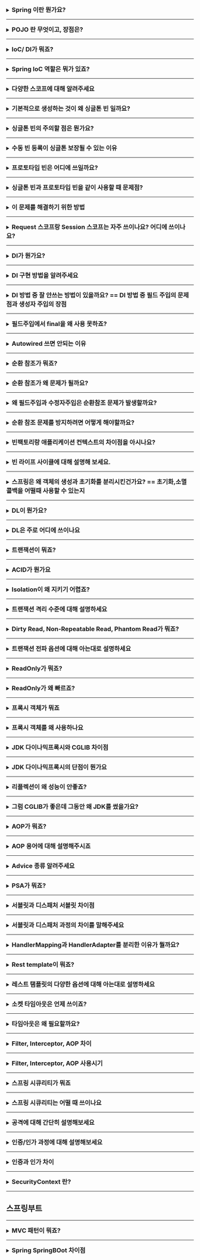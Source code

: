 <details>
<summary><strong style="font-size:1.17em">
Spring 이란 뭔가요?
</strong></summary>

```text
POJO 프로그래밍을 쉽게 가능하도록 기술적인 기반을 제공하는 프레임워크입니다.
그 기술적인 기반은 IoC/DI, AOP, PSA라는 세 가지 기능 기술을 제공합니다.
```

</details>

---

<details>
<summary><strong style="font-size:1.17em">
POJO 란 무엇이고, 장점은?
</strong></summary>

```text
객체지향적인 원리에 충실하면서, 환경과 기술에 종속되지않고 
필요에 따라 재활용될 수 있는 방식으로 설계된 오브젝트 입니다.
 
장점은 깔끔한 코드, 테스트에 유리, 객체 지향적인 설계가 가능합니다. 
```

</details>

---

<details>
<summary><strong style="font-size:1.17em">
IoC/ DI가 뭐죠?
</strong></summary>

```text
IoC란, 애플리케이션을 구성하는 핵심 오브젝트를 코드가 아닌 외부에서 관리한다는 것입니다. 
즉, 오브젝트의 생명주기를 외부에서 관리합니다.

DI는 외부에서 객체를 생성하여 다른 객체에 주입하는 방식입니다.

그리고 이를 SOLID 관점에서 보면 IoC를 사용하면 객체 생성과 사용의 책임을 분리할 수 있기에 단일책임원칙을 지키며,
DI를 통해 구체적인 구현이 아닌 인터페이스에 의존하는 덕분에 OCP와 DIP를 지키게 됩니다. 

이러한 SOLID 원칙들을 통해 IoC/DI는 코드의 유연성, 재사용성, 테스트 용이성을 크게 향상시키며, 
결과적으로 더 견고하고 유지보수가 쉬운 소프트웨어 구조를 만들 수 있게 합니다.
```

</details>

---

<details>
<summary><strong style="font-size:1.17em">
Spring IoC 역할은 뭐가 있죠?
</strong></summary>

```text
- 싱글톤 또는 프로토타입 등 다양한 스코프의 객체를 생성하고 관리
- 객체 간의 의존관계를 관리하고 필요한 의존성을 주입합니다.
- AOP 지원
- 국제화 지원
- 리소스 관리
- 이벤트 처리 
```

</details>

---

<details>
<summary><strong style="font-size:1.17em">
다양한 스코프에 대해 알려주세요
</strong></summary>

```text
- 싱글톤 스코프는 컨테이너에서 빈 생성시 기본적으로 생성하는 것이 싱글톤 스코프이며, 
스프링 컨테이너의 시작과 종료까지 유지되는 가장 넓은 범위의 스코프 입니다. 즉 컨테이너의 관리를 받습니다.

- 프로토타입 스코프는 요청시 빈 생성과 관계설정, 초기화 콜백 까지만 스프링 컨테이너의 관리를 받고 
요청한 클라이언트에 반환하여 더이상 관리하지 않습니다.

- request 스코프는 웹 요청이 들어오고 나갈 때까지 유지되는 스코프 입니다.
- session 스코프는 웹 세션이 생성되고 종료될 때까지 유지되는 스코프 입니다.
```

</details>

---

<details>
<summary><strong style="font-size:1.17em">
기본적으로 생성하는 것이 왜 싱글톤 빈 일까요?
</strong></summary>

```text
웹 상에서 수많은 요청에 대해 항상 빈을 생성하면, 
아무리 가비지 컬렉터가 사용되지 않는 객체를 정리한다고 해도 한계점이 있을 것이고, 
많은 힙 메모리를 잡아먹습니다.  
```

</details>

---

<details>
<summary><strong style="font-size:1.17em">
싱글톤 빈의 주의할 점은 뭔가요?
</strong></summary>

```text
멀티스레드 환경에서 해당 빈을 공유하기 때문에, 상태를 가지는 필드를 사용할 때 주의해야 합니다. 
가변(mutable) 상태를 갖지 않도록 설계하는 것이 안전합니다. 
```

</details>

---

<details>
<summary><strong style="font-size:1.17em">
수동 빈 등록이 싱글톤 보장될 수 있는 이유
</strong></summary>

```text
스프링에선 @Bean 어노테이션을 사용해서 수동 빈 등록해도 싱글톤으로 등록됩니다. 
하지만, 내부 의존관계를 메소드 호출을 통해 주입하는 경우에 객체가 새로 생성되어 주입되기 때문에 싱글톤이 깨집니다.

이를 해결하기 위해 @Configuration 어노테이션을 통해 싱글톤을 보장할 수 있습니다. 
@Configuration이 적용된 클래스는 CGLIB에 의해 프록시 객체를 만들고, 
이후에 @Bean이 붙어있는 메소드가 컨테이너에 빈으로 등록되어있다면 해당 빈을 가져오고 
없다면 새롭게 등록하고 가져와서 싱글톤을 보장합니다.
```


</details>


---

<details>
<summary><strong style="font-size:1.17em">
프로토타입 빈은 어디에 쓰일까요?
</strong></summary>

```text
상태를 가진 빈이 필요할 때, 사용할 때마다 새로운 인스턴스가 필요할 때 사용합니다.
```

</details>

---

<details>
<summary><strong style="font-size:1.17em">
싱글톤 빈과 프로토타입 빈을 같이 사용할 때 문제점?
</strong></summary>

```text
싱글톤 코드 안에 프로토타입 빈을 주입하면 프로토타입 빈은 싱글톤 빈이 생성될 때 한 번만 생성되고
 그 이후로는 동일한 인스턴스가 계속 사용됩니다.
이는 프로토타입 빈의 의도한 생명 주기와 다르게 동작할 수 있다는 것입니다. 
```

</details>

---

<details>
<summary><strong style="font-size:1.17em">
이 문제를 해결하기 위한 방법
</strong></summary>

```text
ObjectProvider나 JSR330 Provider을 사용해서 DL을 사용합니다.
ScopedProxyMode.TARGET_CLASS 으로 실제 객체 대신 프록시 객체를 주입하고 
실제 요청 시에만 스프링컨테이너에 요청해 새롭게 프로토타입빈을 생성해서 해결합니다. 
```

</details>

---

<details>
<summary><strong style="font-size:1.17em">
Request 스코프랑 Session 스코프는 자주 쓰이나요? 어디에 쓰이나요?
</strong></summary>


```text
자주는 쓰이지 않는다고 알고 있습니다.

Request 스코프:
- 각 요청에 대한 로그를 독립적으로 관리
- 요청 처리 중에만 필요한 임시 데이터를 저장할 때 사용됩니다.

Session 스코프:
- 로그인 세션 동안 사용자 정보를 유지할 때 
- 여러 페이지에 걸쳐 사용자의 상태 정보를 유지해야 할 때
- 여러 단계로 이루어진 프로세스(예: 설문조사, 주문 과정)에서 진행 상태를 유지할 때 사용됩니다. 
```




</details>

---

<details>
<summary><strong style="font-size:1.17em">
DI가 뭔가요?
</strong></summary>

```text
외부에서 객체를 생성하여 다른 객체에 주입하는 방식입니다. 
이로써 객체 간의 결합도를 낮추고 코드의 재사용성과 유지보수성을 높입니다.
```

</details>

---

<details>
<summary><strong style="font-size:1.17em">
DI 구현 방법을 알려주세요
</strong></summary>

```text
의존성 주입으로는 필드주입, 생성자주입,수정자주입이 있습니다. 
```

</details>

---

<details>
<summary><strong style="font-size:1.17em">
DI 방법 중 잘 안쓰는 방법이 있을까요? == DI 방법 중 필드 주입의 문제점과 생성자 주입의 장점
</strong></summary>

```text
필드 주입은 
- final을 사용하지 못해 불변성을 보장받지 못합니다.
- 스프링 컨테이너 말고는 외부에서 주입할 수 있는 방법이 없어 테스트하기 어렵습니다. 
- 순환문제를 미리 잡지못하고 추후 런타임 도중에 순환참조 문제로 스택오버플로우가 발생할 수 있습니다.

수정자 주입은
- 의존성이 변경될 가능성이 있기 때문에 불변성을 확보하기 어렵습니다.
- NullPointerException이 발생할 수 있습니다. 
- 이 역시 순환 참조 문제가 발생할 수 있습니다. 

생성자 주입을 사용하면 
- 필드에 final 키워드를 사용할 수 있습니다. 따라서 의존성을 불변하게 유지할 수 있습니다.
- 테스트코드를 작성하는데 용이합니다. 
- 스프링 애플리케이션 컨텍스트가 띄어질 시점에 순환참조문제를 감지할 수 있습니다. 
```

</details>

---

<details>
<summary><strong style="font-size:1.17em">
필드주입에서 final을 왜 사용 못하죠?
</strong></summary>

```text
final을 왜 사용못하면, 인스턴스변수에 final 키워드를 사용하려면 객체 생성과 동시에 반드시 초기화해야하는데, 
필드주입은 객체 생성 후에 리플렉션을 통해 주입됩니다.
```

</details>

---

<details>
<summary><strong style="font-size:1.17em">
Autowired 쓰면 안되는 이유
</strong></summary>

```text
- @Autowired를 필드에 직접 사용하면 final 키워드를 사용할 수 없어 불변성을 보장하기 어렵습니다.
- @Autowired를 필드에 사용하면 의존성이 "숨겨져" 클래스의 외부에서 의존성을 파악하기 어렵습니다
- @Autowired로 주입된 의존성은 Spring 컨테이너 없이는 테스트하기 어렵습니다.
- SRP 위반하기 쉽습니다. 생성자는 리펙토링 신호를 보기쉬운데 필드는 발견하기 쉽지 않습니다.
- @Autowired는 스프링 프레임워크에 특화된 애노테이션이라 프레임워크 독립성이 떨어집니다.
```

</details>

---

<details>
<summary><strong style="font-size:1.17em">
순환 참조가 뭐죠?
</strong></summary>

```text
A클래스가 B클래스를 의존하는 데, B클래스 역시 A클래스를 의존하는 것을 말합니다.
```

</details>

---

<details>
<summary><strong style="font-size:1.17em">
순환 참조가 왜 문제가 될까요?
</strong></summary>

```text
예를들어, A클래스의 toString()을 호출할 때 B클래스를 의존하면 B클래스도 출력할테고, 
이때 B클래스에서 A클래스를 의존하면 이게 무한 참조되어 스택오버플로우가 발생합니다.
```

</details>

---

<details>
<summary><strong style="font-size:1.17em">
왜 필드주입과 수정자주입은 순환참조 문제가 발생할까요?
</strong></summary>


```text
생성자 주입은 빈 인스턴스를 생성하는 과정에서 한번에 관계가 설정되기 때문에 
순환참조 문제가 발생할 경우 바로 예외를 터트리기 때문에 런타임 도중에 문제 생길 일이 없습니다.

하지만, 필드주입과 수정자주입은 먼저 인스턴스부터 생성하고, 관계 설정은 다음단계에 진행됩니다. 
이렇게 단계가 분리되있기 때문에 스프링 빈 생성 단계에서는 발견할 수가 없습니다.  
```

</details>

---

<details>
<summary><strong style="font-size:1.17em">
순환 참조 문제를 방지하려면 어떻게 해야할까요?
</strong></summary>


```text
- 의존성을 단방향으로 유지하도록 설계해야 합니다. 
왜냐하면 순환참조문제가 발생하는 이유가 SRP 원칙을 지키지 않기 때문이라고 생각합니다.

- 응용서비스클래스와 같이 공통 기능을 별도의 서비스로 추출합니다.
```


</details>

---

<details>
<summary><strong style="font-size:1.17em">
빈팩토리랑 애플리케이션 컨텍스트의 차이점을 아시나요?
</strong></summary>


```text
빈 팩토리는 빈(Bean)의 생성, 의존성 주입, 초기화,소멸 콜백 등 빈 라이프 사이클 관리의 기능을 제공합니다.

애플리케이션 컨텍스트는 빈 팩토리의 기능을 확장한 컨테이너로서, 빈 팩토리의 모든 기능을 포함하며 추가적인 기능을 제공합니다.
   - 메세지 국제화 기능, 환경변수 처리, 애플리케이션 이벤트, 편리한 리소스 조회
   - 지연로딩, 프로토타입 스코프 기능을 제공하여 더 복잡한 빈 관리 기능
```

</details>

---

<details>
<summary><strong style="font-size:1.17em">
빈 라이프 사이클에 대해 설명해 보세요.
</strong></summary>

```text
0. Configuration 이 붙은 클래스들을 식별합니다. 이는 리플렉션을 사용하여 수행되며, Component나 Bean 어노테이션이 붙은 것들을 모두 찾습니다.
1. 빈 정의를 합니다.  
2. 빈 definition을 꺼내서 Bean 범위가 싱글톤인지, 로딩이 지연되지 않는지, FactoryBean이 아닌지를 확인하고 빈을 인스턴스화 합니다.
3. 생성자주입의 경우 빈 인스턴스화하면서 관계가 설정되고, 수정자 주입의 경우 객체 생성 후 별도의 단계로 나눠 의존성을 주입합니다.
4. 생성된 객체를 빈 저장소에 등록하기 직전에 빈 후처리기에 전달합니다.
5. 빈 후처리기 과정에서  
    1. 모든 Advisor 빈 조회
    2. 앞서 조회한 Advisor에 포함되어 있는 포인트컷을 사용해서 해당 객체가 프록시를 적용할 대상인지 아닌지 판단합니다. 
    포인트컷 조건에 하나라도 만족하면 프록시 적용 대상이 됩니다. 
    3. 프록시 적용 대상이면 프록시를 생성하고 반환해서 프록시를 스프링 빈으로 등록합니다. 
    4. 초기화 콜백 메소드 호출
6. 사용
7. 소멸전 콜백메소드 호출 
8. 빈 후처리기 작동
9. 스프링 종료
```

</details>

---

<details>
<summary><strong style="font-size:1.17em">
스프링은 왜 객체의 생성과 초기화를 분리시킨건가요? == 초기화,소멸 콜백을 어떨때 사용할 수 있는지
</strong></summary>

```text
생성은 말 그대로 객체 생성에만 집중하고, 

초기화 작업은 보통 외부 커넥션과 연결하는 등 리소스 초기화 작업에 사용하거나, 
로그를 달거나 외부 API에 연결, 
미리 자주쓰는 정보를 캐시에 저장할 때 사용합니다. 
```

</details>

---

<details>
<summary><strong style="font-size:1.17em">
DL이 뭔가요?
</strong></summary>

```text
DL은 애플리케이션 코드에서 컨테이너의 API를 직접 사용하여 
필요한 빈(객체)을 검색하는 방법입니다.
```

</details>

---

<details>
<summary><strong style="font-size:1.17em">
DL은 주로 어디에 쓰이나요
</strong></summary>

```text
- 런타임에 동적으로 빈을 선택해야 하는 경우에 유용합니다.
- 프로토타입 빈을 생성할 때 주로 DL 방식으로 사용합니다. 
```

</details>


---

<details>
<summary><strong style="font-size:1.17em">
트랜잭션이 뭐죠?
</strong></summary>

```text
트랜잭션이란, 하나 이상의 SQL문을 묶은 작업 단위를 말합니다. 
그리고 이 트랜잭션은 ACID 원칙에 따릅니다.
```

</details>

---

<details>
<summary><strong style="font-size:1.17em">
ACID가 뭔가요
</strong></summary>

```text
Atomic인 원자성은 트랜잭션의 모든 연산이 완전히 수행되거나 전혀 수행되지 않아야 합니다.
Consistency인 일관성은 트랜잭션 실행 전후에 데이터베이스가 일관된 상태를 유지해야 합니다.
Isolation인 고립성은 동시에 실행되는 트랜잭션들이 서로 영향을 미치지 않아야 합니다. 이 부분은 ACID 속성 중에서 가장 지키기 어렵습니다
Durability인 지속성은 성공적으로 완료된 트랜잭션의 결과는 영구적으로 반영되어야 합니다.
```

</details>

---

<details>
<summary><strong style="font-size:1.17em">
Isolation이 왜 지키기 어렵죠?
</strong></summary>

```text
그 이유는 성능과 직접적인 trade-off 관계에 있기 때문입니다. 
완벽한 고립성을 보장하려면 동시성문제를 해결하기 위해
트랜잭션을 하나씩 실행하면
시스템 성능에 부정적인 영향을 미칩니다.
 
그래서 실제 시스템에서는 격리 수준을 조절하여 성능과 
데이터 일관성 사이의 균형을 맞추는 것이 중요합니다.
```

</details>  

---

<details>
<summary><strong style="font-size:1.17em">
트랜잭션 격리 수준에 대해 설명하세요
</strong></summary>

```text
DEFAULT 는 데이터베이스의 기본 격리 수준을 사용합니다.
READ_UNCOMMITTED 는 Dirty Read, Non-Repeatable Read, Phantom Read 문제가 발생할 수 있습니다.
READ_COMMITTED는 Dirty Read 방지, 나머지 두 현상 발생 가능합니다.
REPEATABLE_READ는  Dirty Read와 Non-Repeatable Read 방지, Phantom Read 발생 가능합니다.
SERIALIZABLE는 모든 현상 방지, 그러나 성능 저하가 가장 큽니다. 
```

</details>

---

<details>
<summary><strong style="font-size:1.17em">
Dirty Read, Non-Repeatable Read, Phantom Read가 뭐죠?
</strong></summary>

```text
Dirty Reads는 한 트랜잭션이 아직 커밋되지 않은 다른 트랜잭션의 변경사항을 읽는 현상입니다.
Non-Repeatable Read 는 한 트랜잭션 내에서 같은 쿼리를 두 번 실행했을 때 서로 다른 결과를 얻는 현상입니다.
Phantom Read 는 한 트랜잭션 내에서 같은 쿼리를 두 번 실행했을 때, 첫 번째에는 없던 로우가 두 번째에는 나타나는 현상입니다.
```

</details>

---

<details>
<summary><strong style="font-size:1.17em">
트랜잭션 전파 옵션에 대해 아는대로 설명하세요
</strong></summary>

```text
REQUIRED는 이미 시작된 트랜잭션에 참여하거나, 없으면 새로 생성해 시작합니다. 즉, 트랜잭션을 하나로 묶습니다
REQUIRES_NEW 인 경우 완전히 독립적인 트랜잭션을 사용합니다. 즉, 독립적으로 커밋하거나 롤백할 수 있습니다.
NESTED 인 경우 내부 트랜잭션이 롤백이 일어나도 외부 트랜잭션에 영향을 주지 않습니다. 그러나 외부 트랜잭션의 커밋과 롤백은 내부 트랜잭션에서도 일어납니다.
SUPPORT 인 경우 현재 진행 중인 트랜잭션이 있으면 그 트랜잭션에 참여합니다. 진행 중인 트랜잭션이 없으면 트랜잭션 없이 실행됩니다.
MANDATORY 인 경우 반드시 기존 트랜잭션 내에서 실행되야 합니다. 만약 진행 중인 트랜잭션이 없으면 예외가 발생합니다.
UNSUPPORTED 경우 항상 트랜잭션 없이 실행됩니다. 기존 트랜잭션이 있다면 그 트랜잭션은 일시 중단됩니다.
NEVER 인 경우 트랜잭션 없이 실행되어야 합니다. 만약 현재 진행 중인 트랜잭션이 있으면 예외가 발생합니다.
```

</details>


---

<details>
<summary><strong style="font-size:1.17em">
ReadOnly가 뭐죠?
</strong></summary>

```text
트랜잭션 읽기 전용으로 성능을 최적화하기 위해 사용됩니다. 
또는 특정 트랜잭션 작업 안에서 쓰기 작업이 일어나는 것을 의도적으로 방지하기 위해 사용합니다.
```

</details>

---

<details>
<summary><strong style="font-size:1.17em">
ReadOnly가 왜 빠르죠?
</strong></summary>

```text
JPA를 사용한다면 영속성 컨텍스트를 사용하지 않습니다. 
그래서 성능에 영향가는 더티체킹이 없고, 스냅샷을 저장하지 않습니다.
```

</details>

---

<details>
<summary><strong style="font-size:1.17em">
프록시 객체가 뭐죠
</strong></summary>

```text
프록시란, 타깃과 동일한 인터페이스를 구현하고 
클라이언트와 타깃 사이에 존재하며 기능의 부가기능을 담당하는 오브젝트 입니다.
```

</details>

---

<details>
<summary><strong style="font-size:1.17em">
프록시 객체를 왜 사용하나요
</strong></summary>

```text
- 원본 객체에 대한 코드 수정 없이, 런타임 시점에서 프록시 객체를 통해 부가적인 처리를 추가하기 위해서 입니다.
- 실제 객체의 기능이 반드시 필요한 시점까지 객체의 생성을 미룰수 있습니다.
- 객체에 대한 접근 권한을 제어할 때 사용합니다.
- 실제 객체를 생성하기 이전에 전처리하거나, 기존 객체의 응답을 캐싱할 수 있습니다.
```

</details>

---

<details>
<summary><strong style="font-size:1.17em">
JDK 다이나믹프록시와 CGLIB 차이점
</strong></summary>


```text
JDK 다이내믹 프록시는 리플렉션 방식으로 
런타임시점에 타깃객체의 인터페이스를 구현하고 
모든 메소드를 받아 타깃 객체의 메소드가 실행될 수 있도록 위임합니다

CGLIB는 런타임시점에 바이트코드를 조작하여 타깃객체를 상속받은 클래스를 생성합니다. 
이때는 인터페이스 유무가 필요없으며, 
리플렉션 방식도 사용안합니다.
```

</details>

---

<details>
<summary><strong style="font-size:1.17em">
JDK 다이나믹프록시의 단점이 뭔가요
</strong></summary>

```text
인터페이스를 무조건 사용해야하고, 리플렉션은 성능이 좋지 않습니다.
```

</details>

---

<details>
<summary><strong style="font-size:1.17em">
리플렉션이 왜 성능이 안좋죠?
</strong></summary>

```text
리플렉션을 사용하면 JVM이 일반적으로 수행하는 많은 최적화를 적용하기 어려워집니다.
리플렉션을 통한 동적 호출은 CPU 캐시 효율성을 떨어뜨려 캐시미스가 더 자주 발생할 수 있습니다.
```

</details>

---

<details>
<summary><strong style="font-size:1.17em">
그럼 CGLIB가 좋은데 그동안 왜 JDK를 썼을가요?
</strong></summary>

```text
오픈소스라 보안면에서 미뤘습니다.
그리고 그전엔 디폴트 생성자가 필요하고 생성자를 2번 호출하는 문제가 있었습니다.
현재는 opensis 라이브러리로 해결하고 spring에서 CGLIB를 디폴트로 채택했습니다. 
```

</details>

---

<details>
<summary><strong style="font-size:1.17em">
AOP가 뭐죠?
</strong></summary>

```text
AOP란, 여러 클래스에 걸쳐 있는 공통 관심사를 분리하여 모듈화한 것을 aop라고 합니다.
Spring AOP는 Proxy의 메커니즘을 기반으로 AOP Proxy를 제공하고 있습니다.
```

</details>

---

<details>
<summary><strong style="font-size:1.17em">
AOP 용어에 대해 설명해주시죠
</strong></summary>

```text
Aspect: 여러 객체에 걸쳐 있는 공통 관심사를 모듈화한 것
Join Point: aspect가 적용될 수 있는 특정 지점입니다.
Pointcut: Join Point의 부분 집합을 선별하는 표현식으로 어떤 Join Point에 Advice를 적용할지 지정합니다.
Advice: 특정 Join Point에서 Aspect가 취하는 행동입니다. 
Weaving: Pointcut에 의해서 결정된 타겟의 Join Point에 부가기능(Advice)를 삽입하는 과정을 뜻합니다.
```

</details>

---

<details>
<summary><strong style="font-size:1.17em">
Advice 종류 알려주세요
</strong></summary>

```text
- Before : 메소드 호출 이전에 실행됩니다.
- After: 결과에 관계없이 메서드 호출 이후에 실행됩니다.
- AfterReturning : 메서드가 결과를 반환한 후에 실행되지만 예외가 발생하는 경우에는 실행되지 않습니다.
- Around :  메서드 실행 전후에 로직을 추가할 수 있습니다.
- AfterThrowing : 메서드에서 예외가 발생하면 실행됩니다.
```

</details>

---

<details>
<summary><strong style="font-size:1.17em">
PSA가 뭐죠?
</strong></summary>

```text
PSA는 여러 기술들을 추상화시켜 편하게 사용할 수 있도록 합니다.
Spring에서의 PSA는 트랜잭션 추상화, 캐시 추상화, ORM 추상화가 있어 
특정 기술에 종속되지 않고 쉽게 바꿀 수 있습니다.  
```

</details>

---

<details>
<summary><strong style="font-size:1.17em">
서블릿과 디스패처 서블릿 차이점
</strong></summary>

```text
- 서블릿: 각 서블릿이 특정 URL 패턴에 매핑되어 해당 요청을 직접 처리합니다.
- 디스패처 서블릿: 모든 요청을 먼저 받아 적절한 핸들러(컨트롤러)에게 위임합니다.

- 서블릿: web.xml 또는 애노테이션을 통해 개별적으로 설정해야 합니다.
- 디스패처 서블릿: 스프링의 설정을 통해 더 유연하게 요청 매핑과 처리를 구성할 수 있습니다.

- 서블릿: 기본적인 요청/응답 처리 기능을 제공합니다.
- 디스패처 서블릿: 요청 전처리, 뷰 리졸빙, 예외 처리 등 추가적인 기능을 제공합니다.
```

</details>

---

<details>
<summary><strong style="font-size:1.17em">
서블릿과 디스패처 과정의 차이를 말해주세요
</strong></summary>

```text
둘은 처리과정이 다릅니다.

일반 서블릿의 처리 과정은
a. 클라이언트가 HTTP 요청을 보냅니다.
b. 웹 서버가 요청을 받아 서블릿 컨테이너로 전달합니다.
c. 서블릿 컨테이너는 URL 매핑을 확인하여 해당 서블릿을 찾습니다.
d. 서블릿의 service() 메서드가 호출됩니다.
e. HTTP 메서드에 따라 doGet(), doPost() 등의 메서드가 실행됩니다.
f. 서블릿이 직접 비즈니스 로직을 처리하고 응답을 생성합니다.
g. 생성된 응답이 클라이언트에게 반환됩니다.

디스패처 서블릿의 처리 과정은
1. DispatcherServlet의 doService메소드에서 웹 요청 처리가 진행됩니다.이때 HttpServletRequest에 여러 속성들을 넣는 작업을 한 후, doDispatch()를 호출합니다.
2. doDispatch 작업에서는 먼저, getHandler()를 통해 핸들러를 찾습니다.
    1. 이때 핸들러는 6개의 HandlerMappings 중 RequestMappingHandlerMapping 객체를 이용하여 요청에 대한 핸들러를 찾습니다.
    2. 찾은 핸들러를 바로 반환하지 않고, HandlerExecutionChain객체에 담아 리턴하는데, 이때 요청에 대한 interceptor 들이 있다면 함께 담아 리턴합니다. 
3. doDispatch() 내에서 HandlerAdapter 를 찾는 작업을 합니다.
4. 실행될 interceptor들이 있다면 interceptor의 preHandle 메소드를 차례로 실행합니다.
5. HandlerAdapter의 handle()가 실행하는데, 이때 핸들러가 실행됩니다.
    1. 이때, 리플렉션을 통해서 실행되며
    2. argumentResolvers
    3. returnValueHandlers 도 실행됩니다.
6. interceptor의 postHandle 메소드가 실행됩니다.
7. View 객체의 render 메소드가 수행합니다.
8. 응답 객체를 반환합니다.
```

</details>


---

<details>
<summary><strong style="font-size:1.17em">
HandlerMapping과 HandlerAdapter를 분리한 이유가 뭘까요?
</strong></summary>

```text
HandlerMapping은 요청을 적절한 핸들러에 매핑하는 책임만 갖고, 
HandlerAdapter는 매핑된 핸들러를 실행하는 책임만 갖도록 SRP를 지키기 위함입니다.

새로운 유형의 핸들러나 매핑 전략을 추가할 때, 각 컴포넌트를 독립적으로 확장할 수 있습니다. 
예를 들어, 새로운 HandlerMapping을 추가하더라도 기존 HandlerAdapter에는 영향을 주지 않습니다.
```

</details>

---

<details>
<summary><strong style="font-size:1.17em">
Rest template이 뭐죠?
</strong></summary>

```text
- 스프링에서 제공하는 HTTP 통신에 유용하게 쓸 수 있는 템플릿

- 다양한 HTTP 메서드(GET, POST, PUT, DELETE 등)를 사용하며 원격 서버와 ‘동기식 방식’으로 
JSON, XML 등의 다양한 데이터 형식으로 통신합니다.

- HTTP 요청 및 응답을 ‘자동’으로 변환하고 역직렬화하는 기능을 제공합니다. 
이를 위해 RestTemplate은 기본적으로 MessageConverter를 사용합니다.

```

</details>

---

<details>
<summary><strong style="font-size:1.17em">
레스트 탬플릿의 다양한 옵션에 대해 아는대로 설명하세요 
</strong></summary>

```text
커넥션 타임아웃 : 클라이언트가 서버에 연결하는데 기다리는 최대 시간
리드 타임아웃 : 서버에서 로직을 수행하는 데 최대시간
소켓 타임아웃 : 각 패킷간의 시간 Gap을 의미 
요청/응답 로깅 설정하기 위에 레스트템플릿의 인터셉터에 적용
일정횟수만큼 요청을 재시도하는 인터셉터 적용
```

</details>

---

<details>
<summary><strong style="font-size:1.17em">
소켓 타임아웃은 언제 쓰이죠?
</strong></summary>

```text
대용량 데이터 전송할때

- 큰 파일을 다운로드하거나 스트리밍 데이터를 받을 때 유용합니다.
- 네트워크 상태가 불안정할 때 패킷 손실이 발생할 수 있는 상황에서 사용합니다.
```

</details>

---

<details>
<summary><strong style="font-size:1.17em">
타임아웃은 왜 필요할까요?
</strong></summary>

```text
응답 시간이 길어지는 연결이 많으면 리소스가 모두 소진되어 장애로 이어질 수 있습니다 
```

</details>


---

<details>
<summary><strong style="font-size:1.17em">
Filter, Interceptor, AOP 차이
</strong></summary>

```text
Filter:
"Filter는 서블릿 컨테이너 레벨에서 작동합니다. 
즉, 스프링의 범위 밖에서 동작합니다. HTTP 요청과 응답을 필터링하고 변경할 수 있어, 
주로 인코딩 변환이나 XSS 방어 등 웹 어플리케이션 전반에 걸친 로직에 사용됩니다. 
모든 요청에 대해 가장 먼저 실행되며, 스프링의 디스패처 서블릿에 도달하기 전에 동작합니다.

Interceptor:
"Interceptor는 스프링 컨텍스트 내부에서 동작합니다. 
디스패처 서블릿이 컨트롤러를 호출하기 전후에 요청과 응답을 가로챕니다. 
주로 인증이나 로깅 등에 사용되며, 스프링 빈을 주입받아 사용할 수 있습니다. 
Filter보다 정교한 처리가 가능하고, 특정 컨트롤러에 대해서만 적용할 수 있는 유연성이 있습니다."

AOP (Aspect-Oriented Programming):
"AOP는 어플리케이션 전반에 걸쳐 사용되는 부가 기능을 모듈화할 수 있게 해줍니다. 
메소드 실행 전후나 예외 발생 시점 등 다양한 시점에 로직을 삽입할 수 있습니다. 
주로 트랜잭션 관리, 로깅, 보안 등 횡단 관심사를 처리하는 데 사용됩니다. 
Filter나 Interceptor와 달리 메소드 레벨에서 동작하여 
더욱 세밀한 제어가 가능합니다."

```

</details>

---

<details>
<summary><strong style="font-size:1.17em">
Filter, Interceptor, AOP 사용시기
</strong></summary>

```text
요청이 들어오면 보통 Request → Filter → Dispatcher Servlet → Interceptor → Controller -> AOP 순으로 처리됩니다.
```

</details>

---

<details>
<summary><strong style="font-size:1.17em">
스프링 시큐리티가 뭐죠
</strong></summary>

```text
Spring Security는 Java 애플리케이션에 인증과 권한 부여를 모두 제공하는 데 중점을 둔 프레임워크입니다. 
서블릿 필터 기반의 체인 구조를 사용합니다. 
```


</details>

---

<details>
<summary><strong style="font-size:1.17em">
 스프링 시큐리티는 어떨 때 쓰이나요 
</strong></summary>

```text
- 인증 및 권한 부여
- 세션 고정, 클릭재킹, SQL 인젝션, CSRF 등과 같은 공격으로부터 보호
```

</details>

---

<details>
<summary><strong style="font-size:1.17em">
공격에 대해 간단히 설명해보세요
</strong></summary>

```text
세션 고정 (Session Fixation):
세션 고정 공격은 공격자가 사용자의 세션 ID를 미리 결정하거나 알아내어, 사용자가 로그인한 후에도 그 세션을 악용하는 공격입니다.
 
클릭재킹 (Clickjacking):
클릭재킹은 사용자가 의도하지 않은 동작을 수행하도록 속이는 UI 기반 공격입니다. 
주로 투명한 레이어를 이용해 사용자의 클릭을 가로챕니다. 
이를 방지하기 위해 X-Frame-Options 헤더를 사용하여 페이지가 프레임 내에 로드되는 것을 제한할 수 있습니다. 

CSRF (Cross-Site Request Forgery):
CSRF는 앞서 설명한 크로스 사이트 요청 위조의 약자입니다. 
이 공격은 사용자의 브라우저를 이용해 인증된 세션으로 원치 않는 동작을 수행하게 합니다.

SQL 인젝션
악의적인 SQL 구문을 애플리케이션의 입력을 통해 주입하여 
데이터베이스를 비정상적으로 조작하는 공격 기법입니다.
```

</details>

---

<details>
<summary><strong style="font-size:1.17em">
인증/인가 과정에 대해 설명해보세요
</strong></summary>

```text
1. 사용자가 로그인 정보와 함께 인증 요청을 합니다.
2. `AuthenticationFilter`가 요청을 가로채고, 가로챈 정보를 통해 `UsernamePasswordAuthenticationToken`의 인증용 객체를 생성합니다.
3. `AuthenticationManager`의 구현체인 `ProviderManager`에게 `UsernamePasswordAuthenticationToken`을 전달합니다.
4. `AuthenticationManager`는 등록된 `AuthenticationProvider`들을 조회하여 인증을 요구합니다.
5. 각 `AuthenticationProvider`는 `UserDetailsService`에 사용자 정보를 넘겨줍니다.
6. `UserDetailsService`는 사용자 정보를 통해 DB에서 찾은 사용자 정보를 `UserDetails` 객체로 만듭니다.
7. `AuthenticationProvider`는 `UserDetails`를 넘겨받고 요청한 사용자정보와 비교합니다.
8. 인증이 완료되면, 권한등의 사용자정보를 담은 `Authentication` 객체를 반환합니다.
9. `AuthenticationFilter`는 이 `Authentication` 객체를 받고 `SecurityContext`에 저장합니다.
```

</details>

---

<details>
<summary><strong style="font-size:1.17em">
인증과 인가 차이
</strong></summary>

```text
인증
- 식별 가능한 정보로 서비스에 등록된 사용자의 신원과 일치하는지 입증하는 과정입니다.

인가
- 인증된 사용자에 대해 특정 자원의 접근 권한을 확인하는 과정
```

</details>

---

<details>
<summary><strong style="font-size:1.17em">
SecurityContext 란?
</strong></summary>

```text
Authentication가 저장되는 저장소이며, 
일반적으로 ThreadLocal 에 저장되며 덕분에 전역적으로 SecurityContext 접근 가능합니다.
```

</details>

---

## 스프링부트

---

<details>
<summary><strong style="font-size:1.17em">
MVC 패턴이 뭐죠?
</strong></summary>


```text
애플리케이션을 세 가지 주요 구성 요소로 나누어 설계하는 방법입니다
Model (모델) 역할: 데이터와 관련된 로직을 처리합니다.

View (뷰) 
역할: 사용자에게 보여지는 화면을 담당합니다. 
사용자 인터페이스(UI)를 구성하고, Model에서 가져온 데이터를 화면에 적절히 렌더링하는 역할을 합니다

Controller (컨트롤러)
역할: 사용자의 입력을 처리하고, 이를 해석하여 Model과 View 사이를 연결하는 중재자 역할을 합니다.

```

</details>

---

<details>
<summary><strong style="font-size:1.17em">
Spring SpringBOot 차이점
</strong></summary>

```text
Spring은 IoC/DI, AOP, 빈관리 등 핵심 기능을 제공하고 메시지 국제화, 환경변수, PSA 기술로 트랜잭션관리, JPA등을 지원합니다.

SpringBoot는 Spring 기반 애플리케이션을 더 쉽게 만들고 설정할 수 있도록 돕는 프레임워크입니다.
Auto-Configuration으로 설정을 자동 구성하고
스타터 패키지를 제공해 의존성들을 한번에 포함할 수 있습니다.
또한 톰켓이 내장되어있습니다. 
마지막으로 YAML이나 application.properties 파일로 대부분의 설정을 처리할수있습니다.
```

</details>
